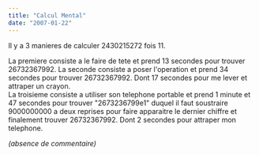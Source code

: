 ```yaml
---
title: "Calcul Mental"
date: "2007-01-22"
---
```


Il y a 3 manieres de calculer 2430215272 fois 11.

La premiere consiste a le faire de tete et prend 13 secondes pour trouver 26732367992. 
La seconde consiste a poser l'operation et prend 34 secondes pour trouver 26732367992. Dont 17 secondes pour me lever et attraper un crayon.  
La troisieme consiste a utiliser son telephone portable et prend 1 minute et 47 secondes pour trouver "2673236799e1" duquel il faut soustraire 9000000000 a deux reprises pour faire apparaitre le dernier chiffre et finalement trouver 26732367992. Dont 2 secondes pour attraper mon telephone.

_(absence de commentaire)_
